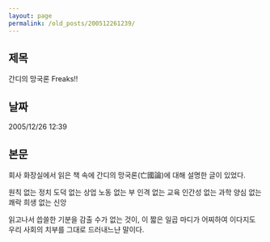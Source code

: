 ```yaml
---
layout: page
permalink: /old_posts/200512261239/
---
```


## 제목
간디의 망국론 Freaks!!

## 날짜
2005/12/26 12:39

## 본문
회사 화장실에서 읽은 책 속에 간디의 망국론(亡國論)에 대해 설명한 글이 있었다.

원칙 없는 정치
도덕 없는 상업
노동 없는 부
인격 없는 교육
인간성 없는 과학
양심 없는 쾌락
희생 없는 신앙

읽고나서 씁쓸한 기분을 감출 수가 없는 것이, 이 짧은 일곱 마디가 어찌하여 이다지도 우리 사회의 치부를 그대로 드러내느냔 말이다.